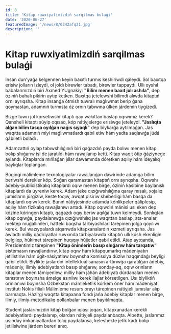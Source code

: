 ```yaml
---
id: 8
title: 'Kitap ruwxiyatimizdiń sarqilmas bulaǵi'
date: '2020-06-27'
featuredImage: '/news/8/0342afq21.jpg'
description: ''
---
```


# Kitap ruwxiyatimizdiń sarqilmas bulaǵi

Insan dun'yaǵa kelgennen keyin baxıtlı turmıs keshiriwdi qáleydi. Sol baxıtqa erisiw jolların izleydi, ol joldı birewler tabadı, birewler tappaydı. Ullı oyshıl babalarımızdıń biri Axmed YUgnakiy: **"Bilim menen baxıt jolı ashıla"**, ­dep óziniń bahalı pikirin aytıp ketken. Baxıtqa jetelewshi bilimdi alıwda kitaptıń ornı ayrıqsha. Kitap insanǵa ótmish tuwralı maǵlıwmat berip ǵana qoymastan, adamnıń turmısta óz ornın tabıwına úlken járdemin tiygizedi.

Bizge tuwrı jol kórsetiwshi kitaptı qay wakıttan baslap oqıwımız kerek? Qansheli kitaptı súyip oqısaq, kóp nátiyjelerge erisiwge jeteleydi. **"Jaslıqta alǵan bilim tasqa oyılǵan naǵıs sıyaqlı"** dep biykarǵa aytılmaǵan. Jas waqıtta adamnıń miyi maǵlıwmatlardı qabıl etiw hám yadta saqlawǵa júdá qábiletli boladı .

Adamzattıń oylap tabıwshılıǵınıń biri qaǵazdıń payda bolıwı menen kitap bolıp shıǵarıw isi de jaratıldı hám rawajlanıp ketti. Kitap waqıt ótip ǵáziynege aylandı. Kitaplarda mıńlaǵan jıllar dawamında dóretken aqılıy hám ideyalıq baylıqlar toplanǵan.

Búgingi málimleme texnologiyalar rawajlanǵan dáwirinde adamǵa bilim beriwshi derekler kóp. Soǵan qaramastan kitaptıń ornı ayrıqsha. Oqıwshı ádebiy-publicistikalıq kitaplardı oqıw menen birge, óziniń kásibine baylanıslı kitaplardı da úyreniw kerek. Adam jeke qızıǵıwshılıǵına qaray mısalı, xojalıq jumısların júrgiziw, keste toqıw, awqat pisiriw sheberligi hám basqa da kitaplardı oqıwı kerek. Bunıń nátiyjesinde adamda kónlikpeler qáliplesip, aqılıy hám fizikalıq rawajlanıwı artadı. Kitap oqıwdıń mánisi usı eken dep kózine kóringen kitaptı, qaǵazdı oqıy beriw aqılǵa tuwrı kelmeydi. Sonlıqtan kitap oqıwǵa, paydalanıwǵa qızıǵıwshılıq jas waqıttan baslap, ata-analar, mektep muǵallimleri, hátteki baqsha tárbiyashıları tárepinen jolǵa qoyılıwı kerek. Bul wazıypalardı atqarıwda kitapxanalardıń xızmeti ayrıqsha. Jas áwladtı milliy qádiriyatlar ruwxında tárbiyalawda kitaptıń ullı kúsh ekenligin belgilep, húkimet tárepinen huqıqıy hújjetler qabıl etildi. Atap aytqanda, Prezidentimiz tárepinen **"Kitap ónimlerin basıp shıǵarıw hám tarqatıw"** sistemasın rawajlandırıw, kitap oqıw hám kitapqumarlıq mádeniyatın jetilistiriw hám úgit-násiyatlaw boyınsha komissiya dúziw haqqındaǵı beyligi qabıl etildi. Biylikte jaslardıń intellektual sanasın arttırıwǵa qaratılǵan ádebiy, mádeniy, ilimiy ádebiyatlardı basıp shıǵarıw, sonday-aq, oqıw orınların kitaplar menen támiyenlew, milliy hám jáhán ádebiyatı dúrdanaları menen tanıstırıw boyınsha ámelge asırılıwı kerek ilajlar kórsetilgen. Usı biyliktiń orınlanıwı boyınsha Ózbekstan mámleketlik kórkem óner hám mádeniyat institutı Nókis filialı Málimleme resurs orayı tárepinen nátiyjeli jumıslar alıp barmaqta. Házirgi waqıtta kitapxana fondı jańa ádebiy kitaplar menen birge, ilimiy, ilimiy-metodikalıq qollanbalar menen bayıtılmaqta.

Student jaslarımızdıń kitap bolǵan ıqlası joqarı, kitapxanadan kerekli ádebiyatlardı paydalanıp, olardan nátiyjeli paydalanbaqta. Álbette, jaslarımız usınday imkaniyatlardan tolıq paydalansa, keleshekte jetik kadr bolıp jetilisiwine járdem bereri anıq.

